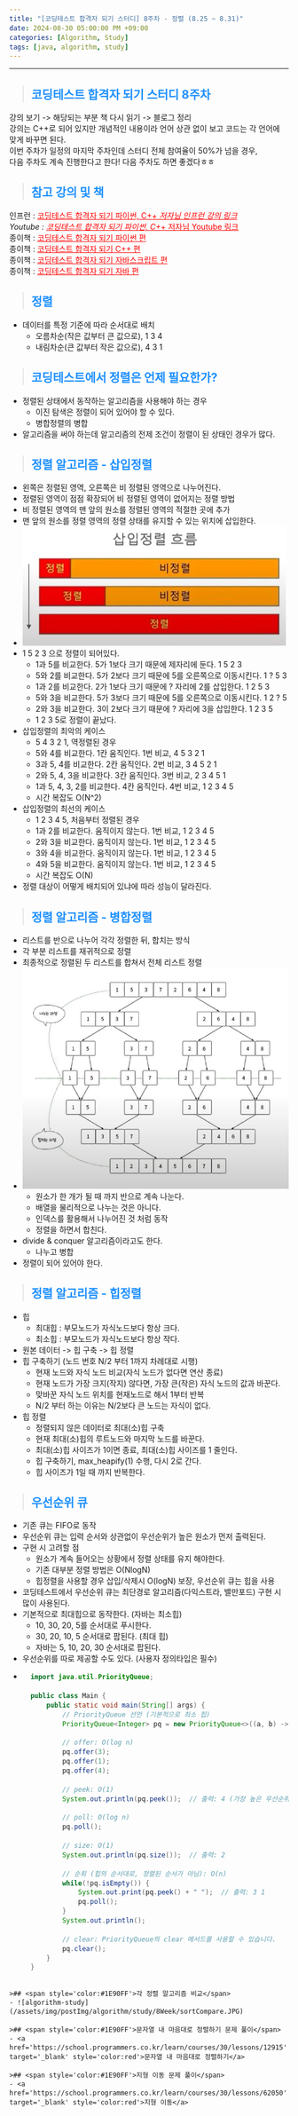 ```yaml
---
title: "[코딩테스트 합격자 되기 스터디] 8주차 - 정렬 (8.25 ~ 8.31)"
date: 2024-08-30 05:00:00 PM +09:00
categories: [Algorithm, Study]
tags: [java, algorithm, study]
---
```

***

>## <span style='color:#1E90FF'>코딩테스트 합격자 되기 스터디 8주차</span>
강의 보기 -> 해당되는 부분 책 다시 읽기 -> 블로그 정리 <br>
강의는 C++로 되어 있지만 개념적인 내용이라 언어 상관 없이 보고 코드는 각 언어에 맞게 바꾸면 된다. <br>
이번 주차가 일정의 마지막 주차인데 스터디 전체 참여율이 50%가 넘을 경우, <br>
다음 주차도 계속 진행한다고 한다! 다음 주차도 하면 좋겠다ㅎㅎ <br>

>## <span style='color:#1E90FF'>참고 강의 및 책</span>
인프런 : <a href='https://inf.run/t92e1' target='_blank' style='color:red'>코딩테스트 합격자 되기 파이썬, C+_+ 저자님 인프런 강의 링크</a> <br>
Youtube : <a href='https://inf.run/t92e1' target='_blank' style='color:red'>코딩테스트 합격자 되기 파이썬, C+_+ 저자님 Youtube 링크</a> <br>
종이책 : <a href='https://product.kyobobook.co.kr/detail/S000210881884' target='_blank' style='color:red'>코딩테스트 합격자 되기 파이썬 편</a> <br>
종이책 : <a href='https://product.kyobobook.co.kr/detail/S000213087020' target='_blank' style='color:red'>코딩테스트 합격자 되기 C++ 편</a> <br>
종이책 : <a href='https://product.kyobobook.co.kr/detail/S000213641007' target='_blank' style='color:red'>코딩테스트 합격자 되기 자바스크립트 편</a> <br>
종이책 : <a href='https://product.kyobobook.co.kr/detail/S000212576322' target='_blank' style='color:red'>코딩테스트 합격자 되기 자바 편</a> <br>

>## <span style='color:#1E90FF'>정렬</span>
- 데이터를 특정 기준에 따라 순서대로 배치
    - 오름차순(작은 값부터 큰 값으로), 1 3 4
    - 내림차순(큰 값부터 작은 값으로), 4 3 1

>## <span style='color:#1E90FF'>코딩테스트에서 정렬은 언제 필요한가?</span>
- 정렬된 상태에서 동작하는 알고리즘을 사용해야 하는 경우
    - 이진 탐색은 정렬이 되어 있어야 할 수 있다.
    - 병합정렬의 병합
- 알고리즘을 써야 하는데 알고리즘의 전제 조건이 정렬이 된 상태인 경우가 많다.

>## <span style='color:#1E90FF'>정렬 알고리즘 - 삽입정렬</span>
- 왼쪽은 정렬된 영역, 오른쪽은 비 정렬된 영역으로 나누어진다.
- 정렬된 영역이 점점 확장되어 비 정렬된 영역이 없어지는 정렬 방법
- 비 정렬된 영역의 맨 앞의 원소를 정렬된 영역의 적절한 곳에 추가
- 맨 앞의 원소를 정렬 영역의 정렬 상태를 유지할 수 있는 위치에 삽입한다.
- ![algorithm-study](/assets/img/postImg/algorithm/study/8Week/insertionSort.JPG)
- 1 5 2 3 으로 정렬이 되어있다.
    - 1과 5를 비교한다. 5가 1보다 크기 때문에 제자리에 둔다. 1 5 2 3
    - 5와 2를 비교한다. 5가 2보다 크기 때문에 5를 오른쪽으로 이동시킨다. 1 ? 5 3
    - 1과 2를 비교한다. 2가 1보다 크기 때문에 ? 자리에 2를 삽입한다. 1 2 5 3
    - 5와 3을 비교한다. 5가 3보다 크기 때문에 5를 오른쪽으로 이동시킨다. 1 2 ? 5
    - 2와 3을 비교한다. 3이 2보다 크기 때문에 ? 자리에 3을 삽입한다. 1 2 3 5
    - 1 2 3 5로 정렬이 끝났다.
- 삽입정렬의 최악의 케이스
    - 5 4 3 2 1, 역정렬된 경우
    - 5와 4를 비교한다. 1칸 움직인다. 1번 비교, 4 5 3 2 1
    - 3과 5, 4를 비교한다. 2칸 움직인다. 2번 비교, 3 4 5 2 1
    - 2와 5, 4, 3을 비교한다. 3칸 움직인다. 3번 비교, 2 3 4 5 1
    - 1과 5, 4, 3, 2를 비교한다. 4칸 움직인다. 4번 비교, 1 2 3 4 5
    - 시간 복잡도 O(N^2)
- 삽입정렬의 최선의 케이스
    - 1 2 3 4 5, 처음부터 정렬된 경우
    - 1과 2를 비교한다. 움직이지 않는다. 1번 비교, 1 2 3 4 5
    - 2와 3을 비교한다. 움직이지 않는다. 1번 비교, 1 2 3 4 5
    - 3와 4을 비교한다. 움직이지 않는다. 1번 비교, 1 2 3 4 5
    - 4와 5을 비교한다. 움직이지 않는다. 1번 비교, 1 2 3 4 5
    - 시간 복잡도 O(N)
- 정렬 대상이 어떻게 배치되어 있냐에 따라 성능이 달라진다.

>## <span style='color:#1E90FF'>정렬 알고리즘 - 병합정렬</span>
- 리스트를 반으로 나누어 각각 정렬한 뒤, 합치는 방식
- 각 부분 리스트를 재귀적으로 정렬
- 최종적으로 정렬된 두 리스트를 합쳐서 전체 리스트 정렬
- ![algorithm-study](/assets/img/postImg/algorithm/study/8Week/mergeSort.JPG)
    - 원소가 한 개가 될 때 까지 반으로 계속 나눈다.
    - 배열을 물리적으로 나누는 것은 아니다.
    - 인덱스를 활용해서 나누어진 것 처럼 동작
    - 정렬을 하면서 합친다.
- divide & conquer 알고리즘이라고도 한다.
    - 나누고 병합
- 정렬이 되어 있어야 한다.

>## <span style='color:#1E90FF'>정렬 알고리즘 - 힙정렬</span>
- 힙
    - 최대힙 : 부모노드가 자식노드보다 항상 크다.
    - 최소힙 : 부모노드가 자식노드보다 항상 작다.
- 원본 데이터 -> 힙 구축 -> 힙 정렬
- 힙 구축하기 (노드 번호 N/2 부터 1까지 차례대로 시행)
    - 현재 노드와 자식 노드 비교(자식 노드가 없다면 연산 종료)
    - 현재 노드가 가장 크지(작지) 않다면, 가장 큰(작은) 자식 노드의 값과 바꾼다.
    - 맞바꾼 자식 노드 위치를 현재노드로 해서 1부터 반복
    - N/2 부터 하는 이유는 N/2보다 큰 노드는 자식이 없다.
- 힙 정렬
    - 정렬되지 않은 데이터로 최대(소)힙 구축
    - 현재 최대(소)힙의 루트노드와 마지막 노드를 바꾼다.
    - 최대(소)힙 사이즈가 1이면 종료, 최대(소)힙 사이즈를 1 줄인다.
    - 힙 구축하기, max_heapify(1) 수행, 다시 2로 간다.
    - 힙 사이즈가 1일 때 까지 반복한다.

>## <span style='color:#1E90FF'>우선순위 큐</span>
- 기존 큐는 FIFO로 동작
- 우선순위 큐는 입력 순서와 상관없이 우선순위가 높은 원소가 먼저 출력된다.
- 구현 시 고려할 점
    - 원소가 계속 들어오는 상황에서 정렬 상태를 유지 해야한다.
    - 기존 대부분 정렬 방법은 O(NlogN)
    - 힙정렬을 사용할 경우 삽입/삭제시 O(logN) 보장, 우선순위 큐는 힙을 사용
- 코딩테스트에서 우선순위 큐는 최단경로 알고리즘(다익스트라, 밸만포드) 구현 시 많이 사용된다.
- 기본적으로 최대힙으로 동작한다. (자바는 최소힙)
    - 10, 30, 20, 5를 순서대로 푸시한다.
    - 30, 20, 10, 5 순서대로 팝된다. (최대 힙)
    - 자바는 5, 10, 20, 30 순서대로 팝된다.
- 우선순위를 따로 제공할 수도 있다. (사용자 정의타입은 필수)
- ```java
    import java.util.PriorityQueue;
                                                                                        //
    public class Main {
        public static void main(String[] args) {
            // PriorityQueue 선언 (기본적으로 최소 힙)
            PriorityQueue<Integer> pq = new PriorityQueue<>((a, b) -> b - a); // 최대 힙을 위해 Comparator 사용
                                                                                                            //
            // offer: O(log n)
            pq.offer(3);
            pq.offer(1);
            pq.offer(4);
                                                                                                            //
            // peek: O(1)
            System.out.println(pq.peek());  // 출력: 4 (가장 높은 우선순위)
                                                                                                            //
            // poll: O(log n)
            pq.poll();
                                                                                                            //
            // size: O(1)
            System.out.println(pq.size());  // 출력: 2
                                                                                                            //
            // 순회 (힙의 순서대로, 정렬된 순서가 아님): O(n)
            while(!pq.isEmpty()) {
                System.out.print(pq.peek() + " ");  // 출력: 3 1
                pq.poll();
            }
            System.out.println();
                                                                                                            //
            // clear: PriorityQueue의 clear 메서드를 사용할 수 있습니다.
            pq.clear();
        }
    }
```

>## <span style='color:#1E90FF'>각 정렬 알고리즘 비교</span>
- ![algorithm-study](/assets/img/postImg/algorithm/study/8Week/sortCompare.JPG)

>## <span style='color:#1E90FF'>문자열 내 마음대로 정렬하기 문제 풀이</span>
- <a href='https://school.programmers.co.kr/learn/courses/30/lessons/12915' target='_blank' style='color:red'>문자열 내 마음대로 정렬하기</a>

>## <span style='color:#1E90FF'>지형 이동 문제 풀이</span>
- <a href='https://school.programmers.co.kr/learn/courses/30/lessons/62050' target='_blank' style='color:red'>지형 이동</a>
